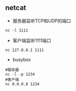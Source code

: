 ## netcat

- 服务器监听TCP和UDP的端口

```shell
nc -l 1111
```

- 客户端监听1111端口

```shell
nc 127.0.0.1 1111
```

- busybox

```shell
#服务器
nc -l -p 1234
#客户端 
nc 0.0.0.0 1234
```
